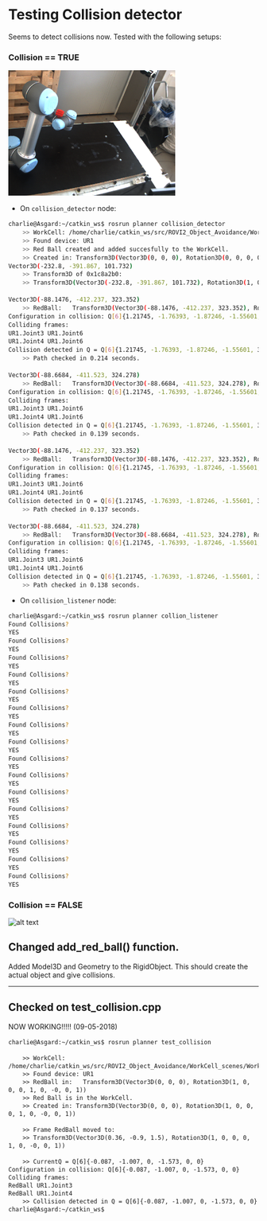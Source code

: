 # Testing Collision detector

Seems to detect collisions now. Tested with the following setups:


### Collision == TRUE

![alt text](collision_1_08.05.2018.png)


 - On `collision_detector` node:

```sh
charlie@Asgard:~/catkin_ws$ rosrun planner collision_detector 
	>> WorkCell: /home/charlie/catkin_ws/src/ROVI2_Object_Avoidance/WorkCell_scenes/WorkStation_2/WC2_Scene.wc.xml
	>> Found device: UR1
	>> Red Ball created and added succesfully to the WorkCell.
	>> Created in: Transform3D(Vector3D(0, 0, 0), Rotation3D(0, 0, 0, 0, 0, 0, 0, 0, 0))
Vector3D(-232.8, -391.867, 101.732)
	>> Transform3D of 0x1c8a2b0:
	>> Transform3D(Vector3D(-232.8, -391.867, 101.732), Rotation3D(1, 0, 0, 0, 1, 0, -0, 0, 1))

Vector3D(-88.1476, -412.237, 323.352)
	>> RedBall:   Transform3D(Vector3D(-88.1476, -412.237, 323.352), Rotation3D(1, 0, 0, 0, 1, 0, -0, 0, 1))
Configuration in collision: Q[6]{1.21745, -1.76393, -1.87246, -1.55601, 3.5312, 0.122671}
Colliding frames: 
UR1.Joint3 UR1.Joint6
UR1.Joint4 UR1.Joint6
Collision detected in Q = Q[6]{1.21745, -1.76393, -1.87246, -1.55601, 3.5312, 0.122671}
	>> Path checked in 0.214 seconds.

Vector3D(-88.6684, -411.523, 324.278)
	>> RedBall:   Transform3D(Vector3D(-88.6684, -411.523, 324.278), Rotation3D(1, 0, 0, 0, 1, 0, -0, 0, 1))
Configuration in collision: Q[6]{1.21745, -1.76393, -1.87246, -1.55601, 3.5312, 0.122671}
Colliding frames: 
UR1.Joint3 UR1.Joint6
UR1.Joint4 UR1.Joint6
Collision detected in Q = Q[6]{1.21745, -1.76393, -1.87246, -1.55601, 3.5312, 0.122671}
	>> Path checked in 0.139 seconds.

Vector3D(-88.1476, -412.237, 323.352)
	>> RedBall:   Transform3D(Vector3D(-88.1476, -412.237, 323.352), Rotation3D(1, 0, 0, 0, 1, 0, -0, 0, 1))
Configuration in collision: Q[6]{1.21745, -1.76393, -1.87246, -1.55601, 3.5312, 0.122671}
Colliding frames: 
UR1.Joint3 UR1.Joint6
UR1.Joint4 UR1.Joint6
Collision detected in Q = Q[6]{1.21745, -1.76393, -1.87246, -1.55601, 3.5312, 0.122671}
	>> Path checked in 0.137 seconds.

Vector3D(-88.6684, -411.523, 324.278)
	>> RedBall:   Transform3D(Vector3D(-88.6684, -411.523, 324.278), Rotation3D(1, 0, 0, 0, 1, 0, -0, 0, 1))
Configuration in collision: Q[6]{1.21745, -1.76393, -1.87246, -1.55601, 3.5312, 0.122671}
Colliding frames: 
UR1.Joint3 UR1.Joint6
UR1.Joint4 UR1.Joint6
Collision detected in Q = Q[6]{1.21745, -1.76393, -1.87246, -1.55601, 3.5312, 0.122671}
	>> Path checked in 0.138 seconds.
```

 - On `collision_listener` node:

```sh
charlie@Asgard:~/catkin_ws$ rosrun planner collion_listener 
Found Collisions?   
YES
Found Collisions?   
YES
Found Collisions?   
YES
Found Collisions?   
YES
Found Collisions?   
YES
Found Collisions?   
YES
Found Collisions?   
YES
Found Collisions?   
YES
Found Collisions?   
YES
Found Collisions?   
YES
Found Collisions?   
YES
Found Collisions?   
YES
Found Collisions?   
YES
Found Collisions?   
YES
Found Collisions?   
YES
Found Collisions?   
YES
```

### Collision == FALSE

![alt text]()

## Changed add\_red\_ball() function.

Added Model3D and Geometry to the RigidObject. This should create the actual object and give collisions.

----------------------------------------------------------------------------------------------------------------------------------------------------------------------------------

## Checked on test\_collision.cpp

NOW WORKING!!!!! (09-05-2018)

```
charlie@Asgard:~/catkin_ws$ rosrun planner test_collision 

	>> WorkCell: /home/charlie/catkin_ws/src/ROVI2_Object_Avoidance/WorkCell_scenes/WorkStation_2_with_ball/WC2_Scene.wc.xml
	>> Found device: UR1
	>> RedBall in:   Transform3D(Vector3D(0, 0, 0), Rotation3D(1, 0, 0, 0, 1, 0, -0, 0, 1))
	>> Red Ball is in the WorkCell.
	>> Created in: Transform3D(Vector3D(0, 0, 0), Rotation3D(1, 0, 0, 0, 1, 0, -0, 0, 1))

	>> Frame RedBall moved to:
	>> Transform3D(Vector3D(0.36, -0.9, 1.5), Rotation3D(1, 0, 0, 0, 1, 0, -0, 0, 1))

	>> CurrentQ = Q[6]{-0.087, -1.007, 0, -1.573, 0, 0}
Configuration in collision: Q[6]{-0.087, -1.007, 0, -1.573, 0, 0}
Colliding frames: 
RedBall UR1.Joint3
RedBall UR1.Joint4
	>> Collision detected in Q = Q[6]{-0.087, -1.007, 0, -1.573, 0, 0}
charlie@Asgard:~/catkin_ws$ 
```
